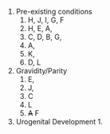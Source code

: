 1. Pre-existing conditions
	1. H, J, I, G, F
	2. H, E, A, 
	3. C, D, B, G, 
	4. A, 
	5. K, 
	6. D, L
2. Gravidity/Parity
	1. E,
	2. J,
	3. C
	4. L
	5. ~~A~~  F 
3. Urogenital Development
	1. 



